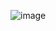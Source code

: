 ![image](https://user-images.githubusercontent.com/89120960/230386115-4d8f3c20-b30d-47b8-93ca-74bf31fa8b9c.png)

